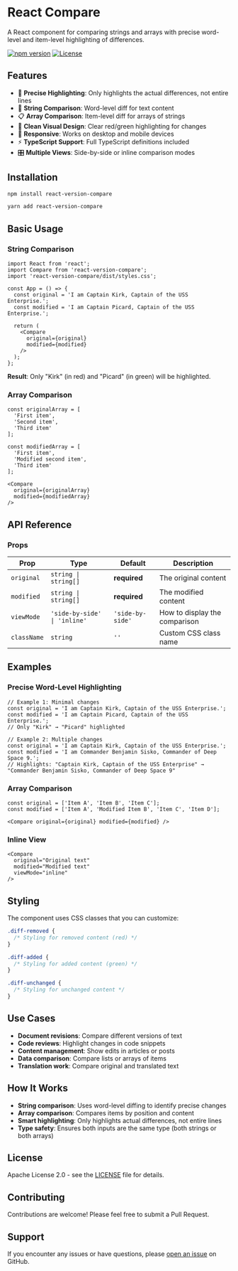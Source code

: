 # React Compare

A React component for comparing strings and arrays with precise word-level and item-level highlighting of differences.

[![npm version](https://badge.fury.io/js/react-version-compare.svg)](https://badge.fury.io/js/react-version-compare)
[![License](https://img.shields.io/badge/license-Apache%202.0-blue.svg)](LICENSE)

## Features

- 🎯 **Precise Highlighting**: Only highlights the actual differences, not entire lines
- 📝 **String Comparison**: Word-level diff for text content
- 📋 **Array Comparison**: Item-level diff for arrays of strings
- 🎨 **Clean Visual Design**: Clear red/green highlighting for changes
- 📱 **Responsive**: Works on desktop and mobile devices
- ⚡ **TypeScript Support**: Full TypeScript definitions included
- 🎛️ **Multiple Views**: Side-by-side or inline comparison modes

## Installation

```bash
npm install react-version-compare
```

```bash
yarn add react-version-compare
```

## Basic Usage

### String Comparison

```tsx
import React from 'react';
import Compare from 'react-version-compare';
import 'react-version-compare/dist/styles.css';

const App = () => {
  const original = 'I am Captain Kirk, Captain of the USS Enterprise.';
  const modified = 'I am Captain Picard, Captain of the USS Enterprise.';

  return (
    <Compare 
      original={original}
      modified={modified}
    />
  );
};
```

**Result**: Only "Kirk" (in red) and "Picard" (in green) will be highlighted.

### Array Comparison

```tsx
const originalArray = [
  'First item',
  'Second item', 
  'Third item'
];

const modifiedArray = [
  'First item',
  'Modified second item',
  'Third item'
];

<Compare 
  original={originalArray}
  modified={modifiedArray}
/>
```

## API Reference

### Props

| Prop | Type | Default | Description |
|------|------|---------|-------------|
| `original` | `string \| string[]` | **required** | The original content |
| `modified` | `string \| string[]` | **required** | The modified content |
| `viewMode` | `'side-by-side' \| 'inline'` | `'side-by-side'` | How to display the comparison |
| `className` | `string` | `''` | Custom CSS class name |

## Examples

### Precise Word-Level Highlighting

```tsx
// Example 1: Minimal changes
const original = 'I am Captain Kirk, Captain of the USS Enterprise.';
const modified = 'I am Captain Picard, Captain of the USS Enterprise.';
// Only "Kirk" → "Picard" highlighted

// Example 2: Multiple changes  
const original = 'I am Captain Kirk, Captain of the USS Enterprise.';
const modified = 'I am Commander Benjamin Sisko, Commander of Deep Space 9.';
// Highlights: "Captain Kirk, Captain of the USS Enterprise" → "Commander Benjamin Sisko, Commander of Deep Space 9"
```

### Array Comparison

```tsx
const original = ['Item A', 'Item B', 'Item C'];
const modified = ['Item A', 'Modified Item B', 'Item C', 'Item D'];

<Compare original={original} modified={modified} />
```

### Inline View

```tsx
<Compare 
  original="Original text"
  modified="Modified text"
  viewMode="inline"
/>
```

## Styling

The component uses CSS classes that you can customize:

```css
.diff-removed {
  /* Styling for removed content (red) */
}

.diff-added {
  /* Styling for added content (green) */
}

.diff-unchanged {
  /* Styling for unchanged content */
}
```

## Use Cases

- **Document revisions**: Compare different versions of text
- **Code reviews**: Highlight changes in code snippets  
- **Content management**: Show edits in articles or posts
- **Data comparison**: Compare lists or arrays of items
- **Translation work**: Compare original and translated text

## How It Works

- **String comparison**: Uses word-level diffing to identify precise changes
- **Array comparison**: Compares items by position and content
- **Smart highlighting**: Only highlights actual differences, not entire lines
- **Type safety**: Ensures both inputs are the same type (both strings or both arrays)

## License

Apache License 2.0 - see the [LICENSE](LICENSE) file for details.

## Contributing

Contributions are welcome! Please feel free to submit a Pull Request.

## Support

If you encounter any issues or have questions, please [open an issue](https://github.com/CrashBytes/react-version-compare/issues) on GitHub.